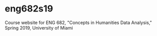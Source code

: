# eng682s19
Course website for ENG 682, "Concepts in Humanities Data Analysis," Spring 2019, University of Miami
